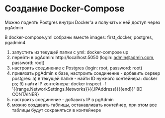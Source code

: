 # Создание Docker-Compose

Можно поднять Postgres внутри Docker'а и получать к ней доступ через pgAdmin

В docker-compose.yml собраны вместе images: first_docker, postgres, pgadmin4

1) запустить из текущей папки с yml: docker-compose up
2) перейти в pgAdmin: http://localhost:5050 (login: admin@admin.com, password: root)
3) настроить соединение c Postgres (login: root, password: root)
4) привязать pgAdmin к базе, настроить соединение - добавить сервер postgres: а) в текущей папке - найти ID нужного контейнера: docker ps; б) найти IP контейнера: docker inspect -f '{{range.NetworkSettings.Networks}}{{.IPAddress}}{{end}}' {ID CONTAINER}
5) настроить соединение - добавить IP в pgAdmin
6) можно создавать таблицы, останавливать контейнер, при этом все таблицы будут сохраняться в контейнере